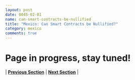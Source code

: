 ```yaml
---
layout: post
date: 0045-02-01
name: can-smart-contracts-be-nullified
title: "Mexico: Can Smart Contracts be Nullified?"
category: mexico
comments: true
---
```


# Page in progress, stay tuned!

 


| **[Previous Section](https://neo-project.github.io/global-blockchain-compliance-hub//mexico/mexico-dispute-resolution.html)** | **[Next Section]( https://neo-project.github.io/global-blockchain-compliance-hub//mexico/mexico-suggested-readings.html)** |

